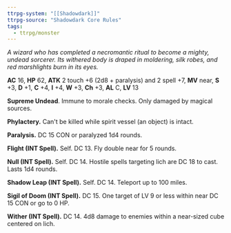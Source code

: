 ```yaml
---
ttrpg-system: "[[Shadowdark]]"
ttrpg-source: "Shadowdark Core Rules"
tags:
  - ttrpg/monster
---
```


_A wizard who has completed a necromantic ritual to become a mighty, undead sorcerer. Its withered body is draped in moldering, silk robes, and red marshlights burn in its eyes._

**AC** 16, **HP** 62, **ATK** 2 touch +6 (2d8 + paralysis) and 2 spell +7, **MV** near, **S** +3, **D** +1, **C** +4, **I** +4, **W** +3, **Ch** +3, **AL** C, **LV** 13

**Supreme Undead**. Immune to morale checks. Only damaged by magical sources. 

**Phylactery.** Can't be killed while spirit vessel (an object) is intact. 

**Paralysis.** DC 15 CON or paralyzed 1d4 rounds. 

**Flight (INT Spell).** Self. DC 13. Fly double near for 5 rounds. 

**Null (INT Spell).** Self. DC 14. Hostile spells targeting lich are DC 18 to cast. Lasts 1d4 rounds. 

**Shadow Leap (INT Spell).** Self. DC 14. Teleport up to 100 miles. 

**Sigil of Doom (INT Spell).** DC 15. One target of LV 9 or less within near DC 15 CON or go to 0 HP. 

**Wither (INT Spell).** DC 14. 4d8 damage to enemies within a near-sized cube centered on lich.

